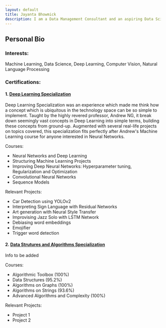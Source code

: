 ```yaml
---
layout: default
title: Jayanta Bhowmick
description: I am a Data Management Consultant and an aspiring Data Scientist. I am currently applying for Master's in Computer Science for Fall '19.
---
```


## **Personal Bio**

### **Interests:** 
Machine Learning, Data Science, Deep Learning, Computer Vision, Natural Language Processing

### **Certifications:**
#### **1. [Deep Learning Specialization](https://www.coursera.org/account/accomplishments/specialization/TUC5PDD83AYS)**
Deep Learning Specialization was an experience which made me think how a concept which is ubiquitous in the technology space can be so simple to implement. Taught by the highly revered professor, Andrew NG, it break down seemingly vast concepts in Deep Learning into simple terms, building these concepts from ground-up. Augmented with several real-life projects on topics covered, this specialization fits perfectly after Andrew's Machine Learning course for anyone interested in Neural Networks. 

Courses: 
* Neural Networks and Deep Learning
* Structuring Machine Learning Projects
* Improving Deep Neural Networks: Hyperparameter tuning, Regularization and Optimization
* Convolutional Neural Networks
* Sequence Models

Relevant Projects:
* Car Detection using YOLOv2
* Interpreting Sign Language with Residual Networks
* Art generation with Neural Style Transfer
* Improvising Jazz Solo with LSTM Network
* Debiasing word embeddings
* Emojifier
* Trigger word detection

#### **2. [Data Strutures and Algorithms Specialization](https://www.coursera.org/account/accomplishments/specialization/9YX2CMYFYG7Y)**
Info to be added

Courses: 
* Algorithmic Toolbox (100%)
* Data Structures (95.2%)
* Algorithms on Graphs (100%)
* Algorithms on Strings (93.6%)
* Advanced Algorithms and Complexity (100%)

Relevant Projects:
* Project 1
* Project 2
